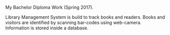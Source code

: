 My Bachelor Diploma Work (Spring 2017).

Library Management System is build to track books and readers.
Books and visitors are identified by scanning bar-codes using web-camera.
Information is stored inside a database.
